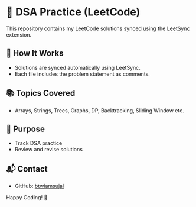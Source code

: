 # 🧠 DSA Practice (LeetCode)

This repository contains my LeetCode solutions synced using the [LeetSync](https://chromewebstore.google.com/detail/leetsync-leetcode-to-gith/ppkbejeolfcbaomanmbpjdbkfcjfhjnd?hl=en) extension.


## 🔧 How It Works

* Solutions are synced automatically using LeetSync.
* Each file includes the problem statement as comments.

## 📚 Topics Covered

* Arrays, Strings, Trees, Graphs, DP, Backtracking, Sliding Window etc.

## 🚀 Purpose

* Track DSA practice
* Review and revise solutions

## 📬 Contact

* GitHub: [btwiamsujal](https://github.com/btwiamsujal)

Happy Coding! 🚀
